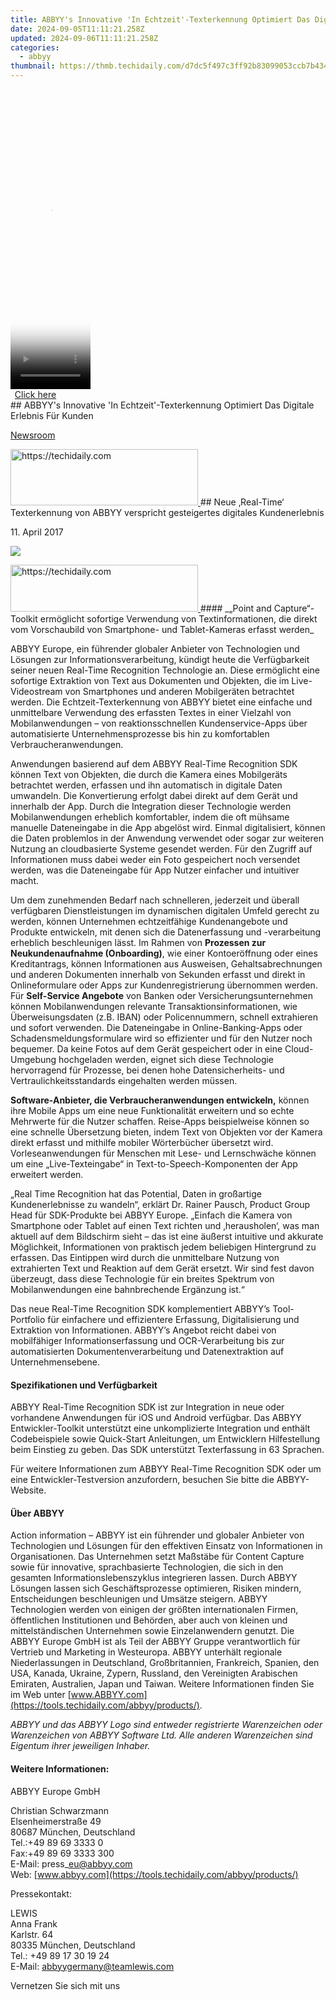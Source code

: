 ```yaml
---
title: ABBYY's Innovative 'In Echtzeit'-Texterkennung Optimiert Das Digitale Erlebnis Für Kunden
date: 2024-09-05T11:11:21.258Z
updated: 2024-09-06T11:11:21.258Z
categories:
  - abbyy
thumbnail: https://thmb.techidaily.com/d7dc5f497c3ff92b83099053ccb7b434fc4fb16a570e502a336cc42130adb602.jpg
---
```


<!-- affiliate ads begin -->
<span id="1976998">
					<video width="128" height="480" style="cursor:pointer"
           poster="//a.impactradius-go.com/display-clicktoplayimage/1976998.png"
           onclick="if(!this.playClicked){this.play();this.setAttribute('controls',true);this.playClicked=true;}">
	   <source src="//a.impactradius-go.com/display-ad/22993-1976998">
	   <img src="//a.impactradius-go.com/display-clicktoplayimage/1976998.png" style="border: none; height: 100%; width: 100%; object-fit: contain">
	</video>
	<div style="width:80px;text-align:center"><a href="javascript:window.open(decodeURIComponent('https%3A%2F%2Fhomestyler.sjv.io%2Fc%2F5597632%2F1976998%2F22993'), '_blank');void(0);">Click here</a></div>
</span>
<img height="0" width="0" src="https://imp.pxf.io/i/5597632/1976998/22993" style="position:absolute;visibility:hidden;" border="0" />
<!-- affiliate ads end -->
## ABBYY's Innovative 'In Echtzeit'-Texterkennung Optimiert Das Digitale Erlebnis Für Kunden

[Newsroom](https://tools.techidaily.com/abbyy/products/)

<!-- affiliate ads begin -->
<a href="https://wigfever.sjv.io/c/5597632/2005184/22899" target="_top" id="2005184">
  <img src="//a.impactradius-go.com/display-ad/22899-2005184" border="0" alt="https://techidaily.com" width="300" height="90"/>
</a>
<img height="0" width="0" src="https://wigfever.sjv.io/i/5597632/2005184/22899" style="position:absolute;visibility:hidden;" border="0" />
<!-- affiliate ads end -->
## Neue ‚Real-Time‘ Texterkennung von ABBYY verspricht gesteigertes digitales Kundenerlebnis

11\. April 2017

![](https://content.abbyy.com/-/media/project/abbyy/abbyy/branchtemplates/shutterstock_1272462163_1296-x-729.jpg?h=729&iar=0&w=1296)

<!-- affiliate ads begin -->
<a href="https://25home.pxf.io/c/5597632/2123475/16836" target="_top" id="2123475">
  <img src="//a.impactradius-go.com/display-ad/16836-2123475" border="0" alt="https://techidaily.com" width="300" height="75"/>
</a>
<img height="0" width="0" src="https://25home.pxf.io/i/5597632/2123475/16836" style="position:absolute;visibility:hidden;" border="0" />
<!-- affiliate ads end -->
#### _„Point and Capture“- Toolkit ermöglicht sofortige Verwendung von Textinformationen, die direkt vom Vorschaubild von Smartphone- und Tablet-Kameras erfasst werden_

ABBYY Europe, ein führender globaler Anbieter von Technologien und Lösungen zur Informationsverarbeitung, kündigt heute die Verfügbarkeit seiner neuen Real-Time Recognition Technologie an. Diese ermöglicht eine sofortige Extraktion von Text aus Dokumenten und Objekten, die im Live-Videostream von Smartphones und anderen Mobilgeräten betrachtet werden. Die Echtzeit-Texterkennung von ABBYY bietet eine einfache und unmittelbare Verwendung des erfassten Textes in einer Vielzahl von Mobilanwendungen – von reaktionsschnellen Kundenservice-Apps über automatisierte Unternehmensprozesse bis hin zu komfortablen Verbraucheranwendungen.

Anwendungen basierend auf dem ABBYY Real-Time Recognition SDK können Text von Objekten, die durch die Kamera eines Mobilgeräts betrachtet werden, erfassen und ihn automatisch in digitale Daten umwandeln. Die Konvertierung erfolgt dabei direkt auf dem Gerät und innerhalb der App. Durch die Integration dieser Technologie werden Mobilanwendungen erheblich komfortabler, indem die oft mühsame manuelle Dateneingabe in die App abgelöst wird. Einmal digitalisiert, können die Daten problemlos in der Anwendung verwendet oder sogar zur weiteren Nutzung an cloudbasierte Systeme gesendet werden. Für den Zugriff auf Informationen muss dabei weder ein Foto gespeichert noch versendet werden, was die Dateneingabe für App Nutzer einfacher und intuitiver macht.

Um dem zunehmenden Bedarf nach schnelleren, jederzeit und überall verfügbaren Dienstleistungen im dynamischen digitalen Umfeld gerecht zu werden, können Unternehmen echtzeitfähige Kundenangebote und Produkte entwickeln, mit denen sich die Datenerfassung und -verarbeitung erheblich beschleunigen lässt. Im Rahmen von **Prozessen zur Neukundenaufnahme (Onboarding)**, wie einer Kontoeröffnung oder eines Kreditantrags, können Informationen aus Ausweisen, Gehaltsabrechnungen und anderen Dokumenten innerhalb von Sekunden erfasst und direkt in Onlineformulare oder Apps zur Kundenregistrierung übernommen werden. Für **Self-Service Angebote** von Banken oder Versicherungsunternehmen können Mobilanwendungen relevante Transaktionsinformationen, wie Überweisungsdaten (z.B. IBAN) oder Policennummern, schnell extrahieren und sofort verwenden. Die Dateneingabe in Online-Banking-Apps oder Schadensmeldungsformulare wird so effizienter und für den Nutzer noch bequemer. Da keine Fotos auf dem Gerät gespeichert oder in eine Cloud-Umgebung hochgeladen werden, eignet sich diese Technologie hervorragend für Prozesse, bei denen hohe Datensicherheits- und Vertraulichkeitsstandards eingehalten werden müssen.

  
**Software-Anbieter, die Verbraucheranwendungen entwickeln,** können ihre Mobile Apps um eine neue Funktionalität erweitern und so echte Mehrwerte für die Nutzer schaffen. Reise-Apps beispielweise können so eine schnelle Übersetzung bieten, indem Text von Objekten vor der Kamera direkt erfasst und mithilfe mobiler Wörterbücher übersetzt wird. Vorleseanwendungen für Menschen mit Lese- und Lernschwäche können um eine „Live-Texteingabe“ in Text-to-Speech-Komponenten der App erweitert werden.

„Real Time Recognition hat das Potential, Daten in großartige Kundenerlebnisse zu wandeln“, erklärt Dr. Rainer Pausch, Product Group Head für SDK-Produkte bei ABBYY Europe. „Einfach die Kamera von Smartphone oder Tablet auf einen Text richten und ‚herausholen‘, was man aktuell auf dem Bildschirm sieht – das ist eine äußerst intuitive und akkurate Möglichkeit, Informationen von praktisch jedem beliebigen Hintergrund zu erfassen. Das Eintippen wird durch die unmittelbare Nutzung von extrahierten Text und Reaktion auf dem Gerät ersetzt. Wir sind fest davon überzeugt, dass diese Technologie für ein breites Spektrum von Mobilanwendungen eine bahnbrechende Ergänzung ist.“

Das neue Real-Time Recognition SDK komplementiert ABBYY’s Tool-Portfolio für einfachere und effizientere Erfassung, Digitalisierung und Extraktion von Informationen. ABBYY’s Angebot reicht dabei von mobilfähiger Informationserfassung und OCR-Verarbeitung bis zur automatisierten Dokumentenverarbeitung und Datenextraktion auf Unternehmensebene.

#### Spezifikationen und Verfügbarkeit

ABBYY Real-Time Recognition SDK ist zur Integration in neue oder vorhandene Anwendungen für iOS und Android verfügbar. Das ABBYY Entwickler-Toolkit unterstützt eine unkomplizierte Integration und enthält Codebeispiele sowie Quick-Start Anleitungen, um Entwicklern Hilfestellung beim Einstieg zu geben. Das SDK unterstützt Texterfassung in 63 Sprachen.

Für weitere Informationen zum ABBYY Real-Time Recognition SDK oder um eine Entwickler-Testversion anzufordern, besuchen Sie bitte die ABBYY-Website.

#### Über ABBYY 

Action information – ABBYY ist ein führender und globaler Anbieter von Technologien und Lösungen für den effektiven Einsatz von Informationen in Organisationen. Das Unternehmen setzt Maßstäbe für Content Capture sowie für innovative, sprachbasierte Technologien, die sich in den gesamten Informationslebenszyklus integrieren lassen. Durch ABBYY Lösungen lassen sich Geschäftsprozesse optimieren, Risiken mindern, Entscheidungen beschleunigen und Umsätze steigern. ABBYY Technologien werden von einigen der größten internationalen Firmen, öffentlichen Institutionen und Behörden, aber auch von kleinen und mittelständischen Unternehmen sowie Einzelanwendern genutzt. Die ABBYY Europe GmbH ist als Teil der ABBYY Gruppe verantwortlich für Vertrieb und Marketing in Westeuropa. ABBYY unterhält regionale Niederlassungen in Deutschland, Großbritannien, Frankreich, Spanien, den USA, Kanada, Ukraine, Zypern, Russland, den Vereinigten Arabischen Emiraten, Australien, Japan und Taiwan. Weitere Informationen finden Sie im Web unter [www.ABBYY.com](https://tools.techidaily.com/abbyy/products/).

_ABBYY und das ABBYY Logo sind entweder registrierte Warenzeichen oder Warenzeichen von ABBYY Software Ltd. Alle anderen Warenzeichen sind Eigentum ihrer jeweiligen Inhaber._

#### Weitere Informationen:

ABBYY Europe GmbH

Christian Schwarzmann  
Elsenheimerstraße 49   
80687 München, Deutschland  
Tel.:+49 89 69 3333 0  
Fax:+49 89 69 3333 300  
E-Mail: press\_eu@abbyy.com  
Web: [www.abbyy.com](https://tools.techidaily.com/abbyy/products/)

  
Pressekontakt:

LEWIS  
Anna Frank  
Karlstr. 64  
80335 München, Deutschland  
Tel.: +49 89 17 30 19 24  
E-Mail: [abbyygermany@teamlewis.com](https://tools.techidaily.com/abbyy/products/)

  
Vernetzen Sie sich mit uns

<ins class="adsbygoogle"
     style="display:block"
     data-ad-format="autorelaxed"
     data-ad-client="ca-pub-7571918770474297"
     data-ad-slot="1223367746"></ins>



<ins class="adsbygoogle"
     style="display:block"
     data-ad-client="ca-pub-7571918770474297"
     data-ad-slot="8358498916"
     data-ad-format="auto"
     data-full-width-responsive="true"></ins>


